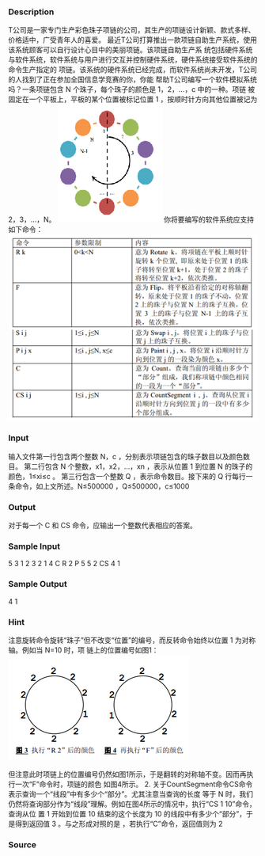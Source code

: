 
### Description
T公司是一家专门生产彩色珠子项链的公司，其生产的项链设计新颖、款式多样、价格适中，广受青年人的喜爱。
最近T公司打算推出一款项链自助生产系统，使用该系统顾客可以自行设计心目中的美丽项链。该项链自助生产系
统包括硬件系统与软件系统，软件系统与用户进行交互并控制硬件系统，硬件系统接受软件系统的命令生产指定的
项链。该系统的硬件系统已经完成，而软件系统尚未开发，T公司的人找到了正在参加全国信息学竞赛的你，你能
帮助T公司编写一个软件模拟系统吗？一条项链包含 N 个珠子，每个珠子的颜色是 1，2，…，c 中的一种。项链
被固定在一个平板上，平板的某个位置被标记位置 1 ，按顺时针方向其他位置被记为 2，3，…，N。
![](/JudgeOnline/upload/201604/fff(1).png)
你将要编写的软件系统应支持如下命令：
![](/JudgeOnline/upload/201604/fa.png)
### Input
输入文件第一行包含两个整数 N，c ，分别表示项链包含的珠子数目以及颜色数目。
第二行包含 N 个整数，x1，x2，…，xn ，表示从位置 1 到位置 N 的珠子的颜色，1≤xi≤c 。
第三行包含一个整数 Q ，表示命令数目。接下来的 Q 行每行一条命令，如上文所述。N≤500000 ，Q≤500000，c≤1000 

### Output
对于每一个 C 和 CS 命令，应输出一个整数代表相应的答案。
### Sample Input
5 3
1 2 3 2 1
4
C
R 2
P 5 5 2
CS 4 1
### Sample Output
4
1
### Hint
注意旋转命令旋转“珠子”但不改变“位置”的编号，而反转命令始终以位置 1 为对称轴。例如当 N=10 时，项
链上的位置编号如图1：
![](/JudgeOnline/upload/201604/cc.png)

但注意此时项链上的位置编号仍然如图1所示，于是翻转的对称轴不变。因而再执行一次“F”命令时，项链的颜色
如图4所示。
2. 关于CountSegment命令CS命令表示查询一个“线段”中有多少个“部分”。尤其注意当查询的长度
等于 N 时，我们仍然将查询部分作为“线段”理解。例如在图4所示的情况中，执行“CS 1 10”命令，查询从位
置 1 开始到位置 10 结束的这个长度为 10 的线段中有多少个“部分”，于是得到返回值 3 。与之形成对照的是
，若执行“C”命令，返回值则为 2

### Source
